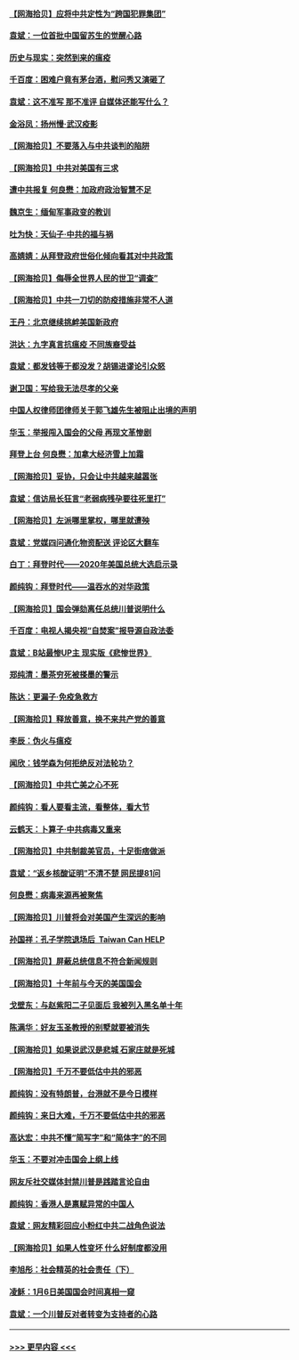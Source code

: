 #### [【网海拾贝】应将中共定性为“跨国犯罪集团”](../pages/nsc993/n12740430.md?t=02090901) 
#### [袁斌：一位首批中国留苏生的觉醒心路](../pages/nsc993/n12740396.md?t=02090901) 
#### [历史与现实：突然到来的瘟疫](../pages/nsc993/n12738507.md?t=02090901) 
#### [千百度：困难户竟有茅台酒，慰问秀又演砸了](../pages/nsc993/n12738362.md?t=02090901) 
#### [袁斌：这不准写 那不准评 自媒体还能写什么？](../pages/nsc993/n12737833.md?t=02090901) 
#### [金浴凤：扬州慢‧武汉疫影](../pages/nsc993/n12737248.md?t=02090901) 
#### [【网海拾贝】不要落入与中共谈判的陷阱](../pages/nsc993/n12735229.md?t=02090901) 
#### [【网海拾贝】中共对美国有三求](../pages/nsc993/n12735197.md?t=02090901) 
#### [遭中共报复 何良懋：加政府政治智慧不足](../pages/nsc993/n12734323.md?t=02090901) 
#### [魏京生：缅甸军事政变的教训](../pages/nsc993/n12732470.md?t=02090901) 
#### [吐为快：天仙子·中共的福与祸](../pages/nsc993/n12732165.md?t=02090901) 
#### [高婧婧：从拜登政府世俗化倾向看其对中共政策](../pages/nsc993/n12730028.md?t=02090901) 
#### [【网海拾贝】侮辱全世界人民的世卫“调查”](../pages/nsc993/n12727884.md?t=02090901) 
#### [【网海拾贝】中共一刀切的防疫措施非常不人道](../pages/nsc993/n12724879.md?t=02090901) 
#### [王丹：北京继续挑衅美国新政府](../pages/nsc993/n12722456.md?t=02090901) 
#### [洪达：九字真言抗瘟疫 不同族裔受益](../pages/nsc993/n12722448.md?t=02090901) 
#### [袁斌：都发钱等于都没发？胡锡进谬论引众怒](../pages/nsc993/n12722393.md?t=02090901) 
#### [谢卫国：写给我无法尽孝的父亲](../pages/nsc993/n12720325.md?t=02090901) 
#### [中国人权律师团律师关于郭飞雄先生被阻止出境的声明](../pages/nsc993/n12720203.md?t=02090901) 
#### [华玉：举报闯入国会的父母 再现文革惨剧](../pages/nsc993/n12719070.md?t=02090901) 
#### [拜登上台 何良懋：加拿大经济雪上加霜](../pages/nsc993/n12718943.md?t=02090901) 
#### [【网海拾贝】妥协，只会让中共越来越嚣张](../pages/nsc993/n12717392.md?t=02090901) 
#### [袁斌：信访局长狂言“老弱病残孕要往死里打”](../pages/nsc993/n12717343.md?t=02090901) 
#### [【网海拾贝】左派哪里掌权，哪里就遭殃](../pages/nsc993/n12715009.md?t=02090901) 
#### [袁斌：党媒四问通化物资配送 评论区大翻车](../pages/nsc993/n12714950.md?t=02090901) 
#### [白丁：拜登时代——2020年美国总统大选启示录](../pages/nsc993/n12714920.md?t=02090901) 
#### [颜纯钩：拜登时代——温吞水的对华政策](../pages/nsc993/n12713245.md?t=02090901) 
#### [【网海拾贝】国会弹劾离任总统川普说明什么](../pages/nsc993/n12712816.md?t=02090901) 
#### [千百度：电视人揭央视“自焚案”报导源自政法委](../pages/nsc993/n12709760.md?t=02090901) 
#### [袁斌：B站最惨UP主 现实版《悲惨世界》](../pages/nsc993/n12709686.md?t=02090901) 
#### [郑纯清：墨茶穷死被搽墨的警示](../pages/nsc993/n12709262.md?t=02090901) 
#### [陈达：更漏子·免疫急救方](../pages/nsc993/n12709244.md?t=02090901) 
#### [【网海拾贝】释放善意，换不来共产党的善意](../pages/nsc993/n12708361.md?t=02090901) 
#### [李辰：伪火与瘟疫](../pages/nsc993/n12707981.md?t=02090901) 
#### [闻欣：钱学森为何拒绝反对法轮功？](../pages/nsc993/n12707407.md?t=02090901) 
#### [【网海拾贝】中共亡美之心不死](../pages/nsc993/n12707621.md?t=02090901) 
#### [颜纯钩：看人要看主流，看整体，看大节](../pages/nsc993/n12707536.md?t=02090901) 
#### [云鹤天：卜算子‧中共病毒又重来](../pages/nsc993/n12707408.md?t=02090901) 
#### [【网海拾贝】中共制裁美官员，十足街痞做派](../pages/nsc993/n12705115.md?t=02090901) 
#### [袁斌：“返乡核酸证明”不清不楚 网民提81问](../pages/nsc993/n12704982.md?t=02090901) 
#### [何良懋：病毒来源再被聚焦](../pages/nsc993/n12704944.md?t=02090901) 
#### [【网海拾贝】川普将会对美国产生深远的影响](../pages/nsc993/n12703045.md?t=02090901) 
#### [孙国祥：孔子学院退场后  Taiwan Can HELP](../pages/nsc993/n12702430.md?t=02090901) 
#### [【网海拾贝】屏蔽总统信息不符合新闻规则](../pages/nsc993/n12699998.md?t=02090901) 
#### [【网海拾贝】十年前与今天的美国国会](../pages/nsc993/n12696993.md?t=02090901) 
#### [戈壁东：与赵紫阳二子见面后 我被列入黑名单十年](../pages/nsc993/n12696215.md?t=02090901) 
#### [陈满华：好友玉圣教授的别墅就要被消失](../pages/nsc993/n12695411.md?t=02090901) 
#### [【网海拾贝】如果说武汉是悲城 石家庄就是死城](../pages/nsc993/n12694589.md?t=02090901) 
#### [【网海拾贝】千万不要低估中共的邪恶](../pages/nsc993/n12692771.md?t=02090901) 
#### [颜纯钩：没有特朗普，台港就不是今日模样](../pages/nsc993/n12692678.md?t=02090901) 
#### [颜纯钩：来日大难，千万不要低估中共的邪恶](../pages/nsc993/n12692080.md?t=02090901) 
#### [高达宏：中共不懂“简写字”和“简体字”的不同](../pages/nsc993/n12692068.md?t=02090901) 
#### [华玉：不要对冲击国会上纲上线](../pages/nsc993/n12689948.md?t=02090901) 
#### [网友斥社交媒体封禁川普是践踏言论自由](../pages/nsc993/n12687482.md?t=02090901) 
#### [颜纯钩：香港人是禀赋异常的中国人](../pages/nsc993/n12685142.md?t=02090901) 
#### [袁斌：网友精彩回应小粉红中共二战角色说法](../pages/nsc993/n12684994.md?t=02090901) 
#### [【网海拾贝】如果人性变坏 什么好制度都没用](../pages/nsc993/n12683000.md?t=02090901) 
#### [李旭彤：社会精英的社会责任（下）](../pages/nsc993/n12680604.md?t=02090901) 
#### [凌稣：1月6日美国国会时间真相一窥](../pages/nsc993/n12682780.md?t=02090901) 
#### [袁斌：一个川普反对者转变为支持者的心路](../pages/nsc993/n12682700.md?t=02090901) 

----
#### [ >>> 更早内容 <<< ](../indexes/nsc993-earlier.md)
